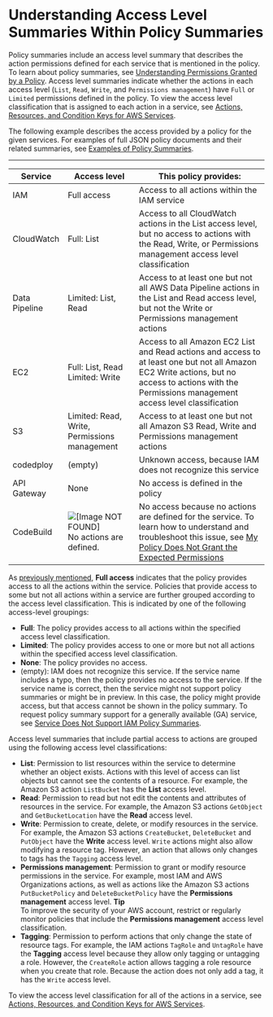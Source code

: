 # Understanding Access Level Summaries Within Policy Summaries<a name="access_policies_understand-policy-summary-access-level-summaries"></a>

Policy summaries include an access level summary that describes the action permissions defined for each service that is mentioned in the policy\. To learn about policy summaries, see [Understanding Permissions Granted by a Policy](access_policies_understand.md)\. Access level summaries indicate whether the actions in each access level \(`List`, `Read`, `Write`, and `Permissions management`\) have `Full` or `Limited` permissions defined in the policy\. To view the access level classification that is assigned to each action in a service, see [Actions, Resources, and Condition Keys for AWS Services](reference_policies_actions-resources-contextkeys.md)\.

The following example describes the access provided by a policy for the given services\. For examples of full JSON policy documents and their related summaries, see [Examples of Policy Summaries](access_policies_policy-summary-examples.md)\.


****  

| Service | Access level | This policy provides: | 
| --- | --- | --- | 
| IAM | Full access | Access to all actions within the IAM service | 
| CloudWatch | Full: List | Access to all CloudWatch actions in the List access level, but no access to actions with the Read, Write, or Permissions management access level classification | 
| Data Pipeline | Limited: List, Read | Access to at least one but not all AWS Data Pipeline actions in the List and Read access level, but not the Write or Permissions management actions | 
| EC2 | Full: List, Read Limited: Write | Access to all Amazon EC2 List and Read actions and access to at least one but not all Amazon EC2 Write actions, but no access to actions with the Permissions management access level classification | 
| S3 | Limited: Read, Write, Permissions management | Access to at least one but not all Amazon S3 Read, Write and Permissions management actions | 
| codedploy | \(empty\) | Unknown access, because IAM does not recognize this service | 
| API Gateway | None | No access is defined in the policy | 
| CodeBuild | ![\[Image NOT FOUND\]](http://docs.aws.amazon.com/IAM/latest/UserGuide/images/console-alert-icon.console.png) No actions are defined\. | No access because no actions are defined for the service\. To learn how to understand and troubleshoot this issue, see [My Policy Does Not Grant the Expected Permissions](troubleshoot_policies.md#policy-summary-not-grant-permissions) | 

As [previously mentioned](access_policies_understand-policy-summary.md#full-vs-limited-access-summary), **Full access** indicates that the policy provides access to all the actions within the service\. Policies that provide access to some but not all actions within a service are further grouped according to the access level classification\. This is indicated by one of the following access\-level groupings:
+ **Full**: The policy provides access to all actions within the specified access level classification\.
+ **Limited**: The policy provides access to one or more but not all actions within the specified access level classification\.
+ **None**: The policy provides no access\.
+ \(empty\): IAM does not recognize this service\. If the service name includes a typo, then the policy provides no access to the service\. If the service name is correct, then the service might not support policy summaries or might be in preview\. In this case, the policy might provide access, but that access cannot be shown in the policy summary\. To request policy summary support for a generally available \(GA\) service, see [Service Does Not Support IAM Policy Summaries](troubleshoot_policies.md#unsupported-services-actions)\.

Access level summaries that include partial access to actions are grouped using the following access level classifications:
+ **List**: Permission to list resources within the service to determine whether an object exists\. Actions with this level of access can list objects but cannot see the contents of a resource\. For example, the Amazon S3 action `ListBucket` has the **List** access level\. 
+ **Read**: Permission to read but not edit the contents and attributes of resources in the service\. For example, the Amazon S3 actions `GetObject` and `GetBucketLocation` have the **Read** access level\.
+ **Write**: Permission to create, delete, or modify resources in the service\. For example, the Amazon S3 actions `CreateBucket`, `DeleteBucket` and `PutObject` have the **Write** access level\. `Write` actions might also allow modifying a resource tag\. However, an action that allows only changes to tags has the `Tagging` access level\.
+ **Permissions management**: Permission to grant or modify resource permissions in the service\. For example, most IAM and AWS Organizations actions, as well as actions like the Amazon S3 actions `PutBucketPolicy` and `DeleteBucketPolicy` have the **Permissions management** access level\.
**Tip**  
To improve the security of your AWS account, restrict or regularly monitor policies that include the **Permissions management** access level classification\.
+ **Tagging**: Permission to perform actions that only change the state of resource tags\. For example, the IAM actions `TagRole` and `UntagRole` have the **Tagging** access level because they allow only tagging or untagging a role\. However, the `CreateRole` action allows tagging a role resource when you create that role\. Because the action does not only add a tag, it has the `Write` access level\.

To view the access level classification for all of the actions in a service, see [Actions, Resources, and Condition Keys for AWS Services](reference_policies_actions-resources-contextkeys.md)\.